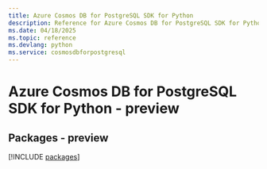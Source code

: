 ```yaml
---
title: Azure Cosmos DB for PostgreSQL SDK for Python
description: Reference for Azure Cosmos DB for PostgreSQL SDK for Python
ms.date: 04/18/2025
ms.topic: reference
ms.devlang: python
ms.service: cosmosdbforpostgresql
---
```

# Azure Cosmos DB for PostgreSQL SDK for Python - preview
## Packages - preview
[!INCLUDE [packages](cosmos-db-for-postgresql-index.md)]